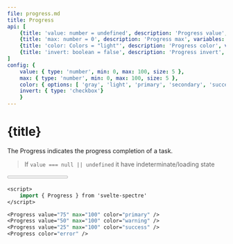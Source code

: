 ```yaml
---
file: progress.md
title: Progress
api: [
	{title: 'value: number = undefined', description: 'Progress value', variables: 'any number'},
	{title: 'max: number = 0', description: 'Progress max', variables: 'any number'},
	{title: 'color: Colors = "light"', description: 'Progress color', variables: 'gray | light | primary | secondary | success | error'},
    {title: 'invert: boolean = false', description: 'Progress invert', variables: 'true | false'}
]
config: { 
    value: { type: 'number', min: 0, max: 100, size: 5 }, 
    max: { type: 'number', min: 0, max: 100, size: 5 }, 
    color: { options: [ 'gray', 'light', 'primary', 'secondary', 'success', 'error' ] } ,
    invert: { type: 'checkbox'}
    }
---
```


<script>
    import {Col, Grid, Progress} from '$lib'
    import Knobs from '../../knobs.svelte'

    let state = { value: 75, max: 100, color: 'primary', invert: false }
</script>

# {title}

The Progress indicates the progress completion of a task.

> If `value === null || undefined` it have indeterminate/loading state

<p>
    <Grid stack>
        <Col col="6" xs="12">
            <Progress
                value={state.value}
                max={state.max}
                color={state.color}
                invert={state.invert} />
        </Col>
        <Col col="6" xs="12">
            <Progress value="50" max="100" color="warning" />
        </Col>
        <Col col="6" xs="12">
            <Progress value="25" max="100" color="success" />
        </Col>
        <Col col="6" xs="12">
            <Progress color="error" />
        </Col>
    </Grid>
</p>

<p>
    <Knobs bind:state {config}/>
</p>

```sv
<script>
    import { Progress } from 'svelte-spectre'
</script>

<Progress value="75" max="100" color="primary" />
<Progress value="50" max="100" color="warning" />
<Progress value="25" max="100" color="success" />
<Progress color="error" />
```
